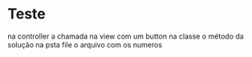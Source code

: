 # Teste
na controller a chamada
na view com um button
na classe o método da solução
na psta file o arquivo com os numeros
